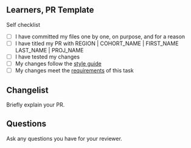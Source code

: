 <!--

You must title your PR like this:

REGION | COHORT_NAME | FIRST_NAME LAST_NAME | PROJ_NAME

For example,

London | May-2025 | Carol Owen | Quote-generator

Complete the task list below this message.
If your PR is rejected, check the task list.

-->

## Learners, PR Template

Self checklist

- [ ] I have committed my files one by one, on purpose, and for a reason
- [ ] I have titled my PR with REGION | COHORT_NAME | FIRST_NAME LAST_NAME | PROJ_NAME
- [ ] I have tested my changes
- [ ] My changes follow the [style guide](https://curriculum.codeyourfuture.io/guides/contributing/)
- [ ] My changes meet the [requirements](./README.md) of this task

## Changelist

Briefly explain your PR.

## Questions

Ask any questions you have for your reviewer.
